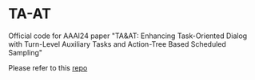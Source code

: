 # TA-AT
Official code for AAAI24 paper "TA&amp;AT: Enhancing Task-Oriented Dialog with Turn-Level Auxiliary Tasks and Action-Tree Based Scheduled Sampling"

Please refer to this [repo](https://github.com/comprehensiveMap/TA-AT)
